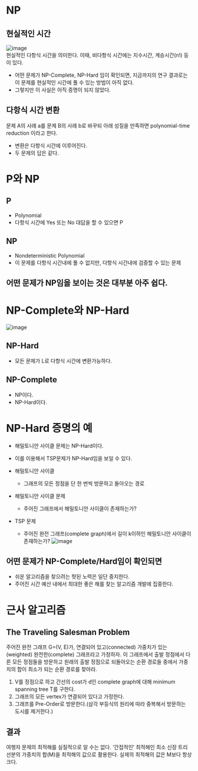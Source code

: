 # NP
## 현실적인 시간
![image](https://user-images.githubusercontent.com/74875490/173365730-40a99aaf-6894-4f10-a49f-3eac999eed4f.png)
<br>
현실적인 다항식 시간을 의미한다. 이때, 비다항식 시간에는 지수시간, 계승시간(n!) 등이 있다.

- 어떤 문제가 NP-Complete, NP-Hard 임이 확인되면, 지금까지의 연구 결과로는 이 문제를 현실적인 시간에 풀 수 있는 방법이 아직 없다.
- 그렇지만 이 사실은 아직 증명이 되지 않았다.

## 다항식 시간 변환
문제 A의 사례 a를 문제 B의 사례 b로 바꾸되 아래 성질을 만족하면 polynomial-time reduction 이라고 한다.
- 변환은 다항식 시간에 이루어진다.
- 두 문제의 답은 같다.

# P와 NP
## P
- Polynomial
- 다항식 시간에 Yes 또는 No 대답을 할 수 있으면 P
## NP
- Nondeterministic Polynomial
- 이 문제를 다항식 시간내에 풀 수 없지만, 다항식 시간내에 검증할 수 있는 문제
## 어떤 문제가 NP임을 보이는 것은 대부분 아주 쉽다.

# NP-Complete와 NP-Hard
![image](https://user-images.githubusercontent.com/74875490/173368453-ef2edb77-abc7-4d76-96d1-ae644d122c64.png)<br>
## NP-Hard
- 모든 문제가 L로 다항식 시간에 변환가능하다.
## NP-Complete
- NP이다.
- NP-Hard이다.

# NP-Hard 증명의 예
- 해밀토니안 사이클 문제는 NP-Hard이다.
- 이를 이용해서 TSP문제가 NP-Hard임을 보일 수 있다.

- 해밀토니안 사이클
    * 그래프의 모든 정점을 단 한 번씩 방문하고 돌아오는 경로
- 해밀토니안 사이클 문제
    * 주어진 그래프에서 해밀토니안 사이클이 존재하는가?

- TSP 문제
    * 주어진 완전 그래프(complete graph)에서 길이 k이하인 해밀토니안 사이클이 존재하는가?
![image](https://user-images.githubusercontent.com/74875490/173368169-f2b94a72-dc0f-470c-8337-552fe675e5a5.png)<br>

## 어떤 문제가 NP-Complete/Hard임이 확인되면
- 쉬운 알고리즘을 찾으려는 헛된 노력은 일단 중지한다.
- 주어진 시간 예산 내에서 최대한 좋은 해를 찾는 알고리즘 개발에 집중한다.

# 근사 알고리즘
## The Traveling Salesman Problem
주어진 완전 그래프 G=(V, E)가, 연결되어 있고(connected) 가중치가 있는(weighted) 완전한(complete) 그래프라고 가정하자. 이 그래프에서 출발 정점에서 다른 모든 정점들을 방문하고 원래의 출발 정점으로 되돌아오는 순환 경로들 중에서 가중치의 합이 최소가 되는 순환 경로를 찾아라.

1. V를 정점으로 하고 간선의 cost가 d인 complete graph에 대해 minimum spanning tree T를 구한다.
2. 그래프의 모든 vertex가 연결되어 있다고 가정한다.
3. 그래프를 Pre-Order로 방문한다.(삼각 부등식의 원리에 따라 중복해서 방문하는 도시를 제거한다.)

## 결과
여행자 문제의 최적해를 실질적으로 알 수는 없다.
‘간접적인’ 최적해인 최소 신장 트리 선분의 가중치의 합(M)을 최적해의 값으로 활용한다.
실제의 최적해의 값은 M보다 항상 크다.
